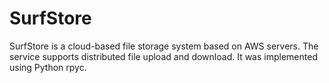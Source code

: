 # SurfStore

SurfStore is a cloud-based file storage system based on AWS servers. The service supports distributed file upload and download. It was implemented using Python rpyc.
